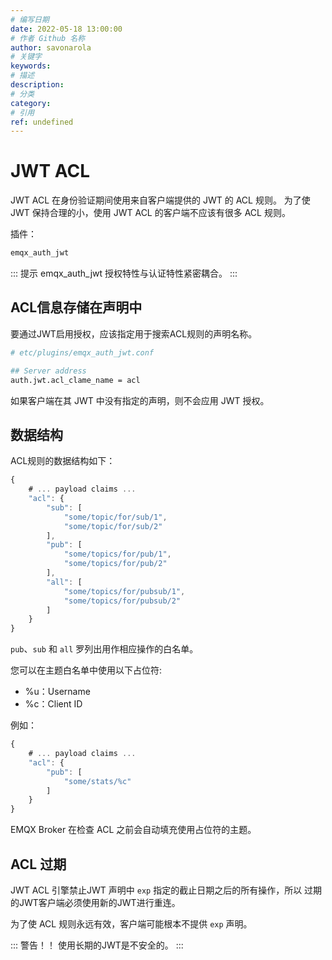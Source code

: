 ```yaml
---
# 编写日期
date: 2022-05-18 13:00:00
# 作者 Github 名称
author: savonarola
# 关键字
keywords:
# 描述
description:
# 分类
category:
# 引用
ref: undefined
---
```


# JWT ACL

JWT ACL 在身份验证期间使用来自客户端提供的 JWT 的 ACL 规则。 为了使 JWT 保持合理的小，使用 JWT ACL 的客户端不应该有很多 ACL 规则。

插件：

```bash
emqx_auth_jwt
```

::: 提示
emqx_auth_jwt 授权特性与认证特性紧密耦合。
:::

## ACL信息存储在声明中

要通过JWT启用授权，应该指定用于搜索ACL规则的声明名称。

```bash
# etc/plugins/emqx_auth_jwt.conf

## Server address
auth.jwt.acl_clame_name = acl

```

如果客户端在其 JWT 中没有指定的声明，则不会应用 JWT 授权。

## 数据结构

ACL规则的数据结构如下：

```js
{
    # ... payload claims ...
    "acl": {
        "sub": [
            "some/topic/for/sub/1",
            "some/topic/for/sub/2"
        ],
        "pub": [
            "some/topics/for/pub/1",
            "some/topics/for/pub/2"
        ],
        "all": [
            "some/topics/for/pubsub/1",
            "some/topics/for/pubsub/2"
        ]
    }
}
```

`pub`、`sub` 和 `all` 罗列出用作相应操作的白名单。

您可以在主题白名单中使用以下占位符:
- %u：Username
- %c：Client ID

例如：
```js
{
    # ... payload claims ...
    "acl": {
        "pub": [
            "some/stats/%c"
        ]
    }
}
```

EMQX Broker 在检查 ACL 之前会自动填充使用占位符的主题。

## ACL 过期

JWT ACL 引擎禁止JWT 声明中 `exp` 指定的截止日期之后的所有操作，所以
过期的JWT客户端必须使用新的JWT进行重连。

为了使 ACL 规则永远有效，客户端可能根本不提供 `exp` 声明。

::: 警告！！
使用长期的JWT是不安全的。
:::
